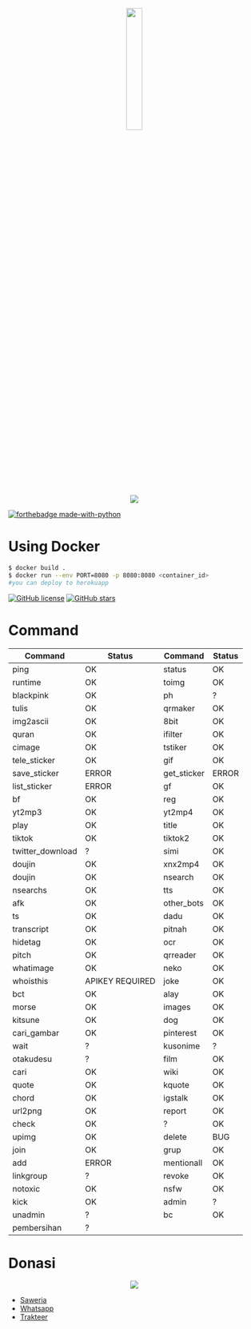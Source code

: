 <p align="center">
<img src="https://avatars.githubusercontent.com/u/52121207" width="25%"><br>
<img src="https://img.shields.io/badge/AUTHOR-KRYPTON--BYTE-brightgreen">
</p>

[![forthebadge made-with-python](http://ForTheBadge.com/images/badges/made-with-python.svg)](https://www.python.org/)

# Using Docker
```bash
$ docker build .
$ docker run --env PORT=8080 -p 8080:8080 <container_id>
#you can deploy to herokuapp
```
[![GitHub license](https://img.shields.io/github/license/Naereen/StrapDown.js.svg)](https://github.com/krypton-byte/chappie-bot/LICENSE)
[![GitHub stars](https://img.shields.io/github/stars/Naereen/StrapDown.js.svg?style=social&label=Star&maxAge=2592000)](https://GitHub.com/krypton-byte/chappie-bot/stargazers/)

# Command
Command|Status|Command|Status|
-------|-------|-------|------|
ping|OK|status|OK|
runtime|OK|toimg|OK|
blackpink|OK|ph|?|
tulis|OK|qrmaker|OK|
img2ascii|OK|8bit|OK|
quran|OK|ifilter|OK|
cimage|OK|tstiker|OK|
tele_sticker|OK|gif|OK|
save_sticker|ERROR|get_sticker|ERROR
list_sticker|ERROR|gf|OK|
bf|OK|reg|OK|
yt2mp3|OK|yt2mp4|OK
play|OK|title|OK
tiktok|OK|tiktok2|OK|
twitter_download|?|simi|OK
doujin|OK|xnx2mp4|OK
doujin|OK|nsearch|OK
nsearchs|OK|tts|OK
afk|OK|other_bots|OK
ts|OK|dadu|OK
transcript|OK|pitnah|OK
hidetag|OK|ocr|OK
pitch|OK|qrreader|OK
whatimage|OK|neko|OK
whoisthis|APIKEY REQUIRED|joke|OK
bct|OK|alay|OK
morse|OK|images|OK
kitsune|OK|dog|OK
cari_gambar|OK|pinterest|OK
wait|?|kusonime|?
otakudesu|?|film|OK
cari|OK|wiki|OK
quote|OK|kquote|OK
chord|OK|igstalk|OK
url2png|OK|report|OK
check|OK|?|OK
upimg|OK|delete|BUG
join|OK|grup|OK
add|ERROR|mentionall|OK
linkgroup|?|revoke|OK
notoxic|OK|nsfw|OK
kick|OK|admin|?
unadmin|?|bc|OK
pembersihan|?

# Donasi
<p align="center"><img src="https://svgur.com/i/Vtt.svg">

</p>
<ul><li><a href="https://saweria.co/kryptonbyte">Saweria</a><li><a href="https://wa.me/6283172366463">Whatsapp</a></li><li><a href="https://trakteer.id/krypton-byte-z8vbo">Trakteer</a></li></ul>
